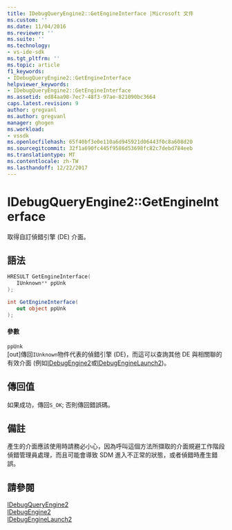 ```yaml
---
title: IDebugQueryEngine2::GetEngineInterface |Microsoft 文件
ms.custom: ''
ms.date: 11/04/2016
ms.reviewer: ''
ms.suite: ''
ms.technology:
- vs-ide-sdk
ms.tgt_pltfrm: ''
ms.topic: article
f1_keywords:
- IDebugQueryEngine2::GetEngineInterface
helpviewer_keywords:
- IDebugQueryEngine2::GetEngineInterface
ms.assetid: ed84aa98-7ec7-48f3-97ae-821090bc3664
caps.latest.revision: 9
author: gregvanl
ms.author: gregvanl
manager: ghogen
ms.workload:
- vssdk
ms.openlocfilehash: 65f40bf3e0e110a6d945921d06443f0c8a608d20
ms.sourcegitcommit: 32f1a690fc445f9586d53698fc82c7debd784eeb
ms.translationtype: MT
ms.contentlocale: zh-TW
ms.lasthandoff: 12/22/2017
---
```

# <a name="idebugqueryengine2getengineinterface"></a>IDebugQueryEngine2::GetEngineInterface
取得自訂偵錯引擎 (DE) 介面。  
  
## <a name="syntax"></a>語法  
  
```cpp  
HRESULT GetEngineInterface(   
   IUnknown** ppUnk  
);  
```  
  
```csharp  
int GetEngineInterface(   
   out object ppUnk  
);  
```  
  
#### <a name="parameters"></a>參數  
 `ppUnk`  
 [out]傳回`IUnknown`物件代表的偵錯引擎 (DE)，而這可以查詢其他 DE 與相關聯的有效介面 (例如[IDebugEngine2](../../../extensibility/debugger/reference/idebugengine2.md)或[IDebugEngineLaunch2](../../../extensibility/debugger/reference/idebugenginelaunch2.md))。  
  
## <a name="return-value"></a>傳回值  
 如果成功，傳回`S_OK`; 否則傳回錯誤碼。  
  
## <a name="remarks"></a>備註  
 產生的介面應該使用時請務必小心，因為呼叫這個方法所擷取的介面規避工作階段偵錯管理員處理，而且可能會導致 SDM 進入不正常的狀態，或者偵錯時產生錯誤。  
  
## <a name="see-also"></a>請參閱  
 [IDebugQueryEngine2](../../../extensibility/debugger/reference/idebugqueryengine2.md)   
 [IDebugEngine2](../../../extensibility/debugger/reference/idebugengine2.md)   
 [IDebugEngineLaunch2](../../../extensibility/debugger/reference/idebugenginelaunch2.md)